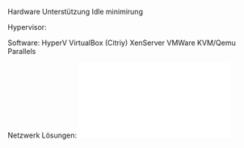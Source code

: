 Hardware Unterstützung 
Idle minimirung

Hypervisor:

Software:
HyperV
VirtualBox
(Citriy) XenServer
VMWare
KVM/Qemu
Parallels

Netzwerk Lösungen:
![Network Solution PDF](/ExtraFiles/PDF/02-VirtualNetworking.pdf)

